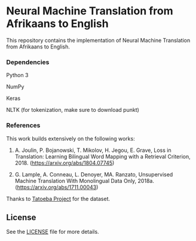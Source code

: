 # Neural Machine Translation from Afrikaans to English 

This repository contains the implementation of Neural Machine Translation from Afrikaans to English.

### Dependencies

Python 3

NumPy

Keras

NLTK (for tokenization, make sure to download punkt)




### References

This work builds extensively on the following works:

1. A. Joulin, P. Bojanowski, T. Mikolov, H. Jegou, E. Grave, Loss in Translation: Learning Bilingual Word Mapping with a Retrieval Criterion, 2018. (https://arxiv.org/abs/1804.07745)

2. G. Lample, A. Conneau, L. Denoyer, MA. Ranzato, Unsupervised Machine Translation With Monolingual Data Only, 2018a. (https://arxiv.org/abs/1711.00043)

Thanks to [Tatoeba Project](https://tatoeba.org/) for the dataset.


## License

See the [LICENSE](https://github.com/makozi/Udacity-ML-Engineer-Capstone-Project/blob/master/LICENSE) file for more details.

